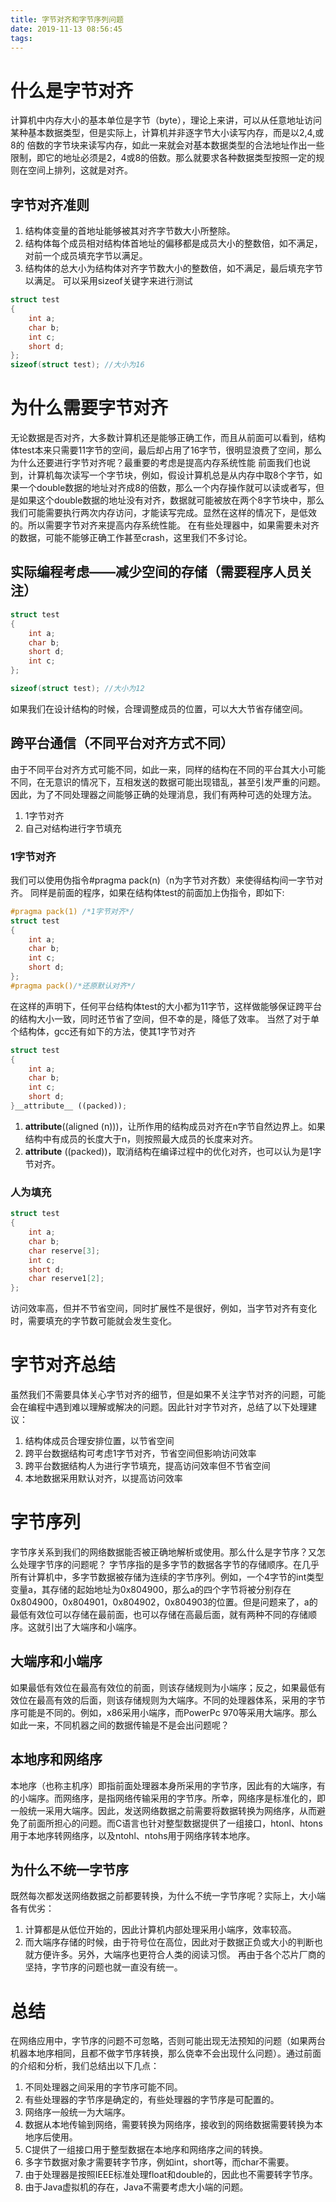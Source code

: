 ```yaml
---
title: 字节对齐和字节序列问题
date: 2019-11-13 08:56:45
tags:
---
```


# 什么是字节对齐
计算机中内存大小的基本单位是字节（byte），理论上来讲，可以从任意地址访问某种基本数据类型，但是实际上，计算机并非逐字节大小读写内存，而是以2,4,或8的 倍数的字节块来读写内存，如此一来就会对基本数据类型的合法地址作出一些限制，即它的地址必须是2，4或8的倍数。那么就要求各种数据类型按照一定的规则在空间上排列，这就是对齐。
## 字节对齐准则
1. 结构体变量的首地址能够被其对齐字节数大小所整除。
2. 结构体每个成员相对结构体首地址的偏移都是成员大小的整数倍，如不满足，对前一个成员填充字节以满足。
3. 结构体的总大小为结构体对齐字节数大小的整数倍，如不满足，最后填充字节以满足。
可以采用sizeof关键字来进行测试
```c++
struct test
{
    int a;
    char b;
    int c;
    short d;
};
sizeof(struct test); //大小为16
```
# 为什么需要字节对齐

无论数据是否对齐，大多数计算机还是能够正确工作，而且从前面可以看到，结构体test本来只需要11字节的空间，最后却占用了16字节，很明显浪费了空间，那么为什么还要进行字节对齐呢？最重要的考虑是提高内存系统性能
前面我们也说到，计算机每次读写一个字节块，例如，假设计算机总是从内存中取8个字节，如果一个double数据的地址对齐成8的倍数，那么一个内存操作就可以读或者写，但是如果这个double数据的地址没有对齐，数据就可能被放在两个8字节块中，那么我们可能需要执行两次内存访问，才能读写完成。显然在这样的情况下，是低效的。所以需要字节对齐来提高内存系统性能。
在有些处理器中，如果需要未对齐的数据，可能不能够正确工作甚至crash，这里我们不多讨论。
## 实际编程考虑——减少空间的存储（需要程序人员关注）
```c++
struct test
{
    int a;
    char b;
    short d;
    int c;
};

sizeof(struct test); //大小为12
```
如果我们在设计结构的时候，合理调整成员的位置，可以大大节省存储空间。

## 跨平台通信（不同平台对齐方式不同）
由于不同平台对齐方式可能不同，如此一来，同样的结构在不同的平台其大小可能不同，在无意识的情况下，互相发送的数据可能出现错乱，甚至引发严重的问题。因此，为了不同处理器之间能够正确的处理消息，我们有两种可选的处理方法。
1. 1字节对齐
2. 自己对结构进行字节填充

### 1字节对齐
我们可以使用伪指令#pragma pack(n)（n为字节对齐数）来使得结构间一字节对齐。
同样是前面的程序，如果在结构体test的前面加上伪指令，即如下:
```c++
#pragma pack(1) /*1字节对齐*/
struct test
{
    int a;
    char b;
    int c;
    short d;
};
#pragma pack()/*还原默认对齐*/
```
在这样的声明下，任何平台结构体test的大小都为11字节，这样做能够保证跨平台的结构大小一致，同时还节省了空间，但不幸的是，降低了效率。
当然了对于单个结构体，gcc还有如下的方法，使其1字节对齐
```c++
struct test
{
    int a;
    char b;
    int c;
    short d;
}__attribute__ ((packed));
```
1. __attribute__((aligned (n)))，让所作用的结构成员对齐在n字节自然边界上。如果结构中有成员的长度大于n，则按照最大成员的长度来对齐。
2. __attribute__ ((packed))，取消结构在编译过程中的优化对齐，也可以认为是1字节对齐。
### 人为填充
```c++
struct test
{
    int a;
    char b;
    char reserve[3];
    int c;
    short d;
    char reserve1[2];
};
```
访问效率高，但并不节省空间，同时扩展性不是很好，例如，当字节对齐有变化时，需要填充的字节数可能就会发生变化。
# 字节对齐总结
虽然我们不需要具体关心字节对齐的细节，但是如果不关注字节对齐的问题，可能会在编程中遇到难以理解或解决的问题。因此针对字节对齐，总结了以下处理建议：
1. 结构体成员合理安排位置，以节省空间
2. 跨平台数据结构可考虑1字节对齐，节省空间但影响访问效率
3. 跨平台数据结构人为进行字节填充，提高访问效率但不节省空间
4. 本地数据采用默认对齐，以提高访问效率

# 字节序列
字节序关系到我们的网络数据能否被正确地解析或使用。那么什么是字节序？又怎么处理字节序的问题呢？
字节序指的是多字节的数据各字节的存储顺序。在几乎所有计算机中，多字节数据被存储为连续的字节序列。例如，一个4字节的int类型变量a，其存储的起始地址为0x804900，那么a的四个字节将被分别存在0x804900，0x804901，0x804902，0x804903的位置。但是问题来了，a的最低有效位可以存储在最前面，也可以存储在高最后面，就有两种不同的存储顺序。这就引出了大端序和小端序。

## 大端序和小端序
如果最低有效位在最高有效位的前面，则该存储规则为小端序；反之，如果最低有效位在最高有效的后面，则该存储规则为大端序。不同的处理器体系，采用的字节序可能是不同的。例如，x86采用小端序，而PowerPc 970等采用大端序。那么如此一来，不同机器之间的数据传输是不是会出问题呢？

## 本地序和网络序
本地序（也称主机序）即指前面处理器本身所采用的字节序，因此有的大端序，有的小端序。而网络序，是指网络传输采用的字节序。所幸，网络序是标准化的，即一般统一采用大端序。因此，发送网络数据之前需要将数据转换为网络序，从而避免了前面所担心的问题。而C语言也针对整型数据提供了一组接口，htonl、htons用于本地序转网络序，以及ntohl、ntohs用于网络序转本地序。

## 为什么不统一字节序
既然每次都发送网络数据之前都要转换，为什么不统一字节序呢？实际上，大小端各有优劣：
1. 计算都是从低位开始的，因此计算机内部处理采用小端序，效率较高。
2. 而大端序存储的时候，由于符号位在高位，因此对于数据正负或大小的判断也就方便许多。另外，大端序也更符合人类的阅读习惯。
再由于各个芯片厂商的坚持，字节序的问题也就一直没有统一。

# 总结
在网络应用中，字节序的问题不可忽略，否则可能出现无法预知的问题（如果两台机器本地序相同，且都不做字节序转换，那么侥幸不会出现什么问题）。通过前面的介绍和分析，我们总结出以下几点：
1. 不同处理器之间采用的字节序可能不同。
2. 有些处理器的字节序是确定的，有些处理器的字节序是可配置的。
3. 网络序一般统一为大端序。
4. 数据从本地传输到网络，需要转换为网络序，接收到的网络数据需要转换为本地序后使用。
5. C提供了一组接口用于整型数据在本地序和网络序之间的转换。
6. 多字节数据对象才需要转字节序，例如int，short等，而char不需要。
7. 由于处理器是按照IEEE标准处理float和double的，因此也不需要转字节序。
8. 由于Java虚拟机的存在，Java不需要考虑大小端的问题。


